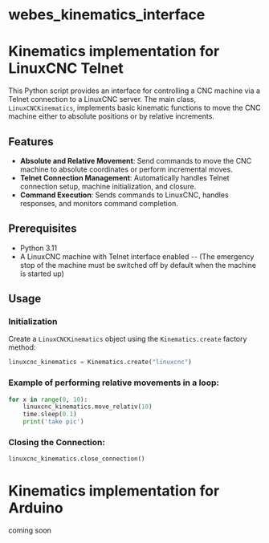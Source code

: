 # webes_kinematics_interface

# Kinematics implementation for LinuxCNC Telnet

This Python script provides an interface for controlling a CNC machine via a Telnet connection to a LinuxCNC server. The main class, `LinuxCNCKinematics`, implements basic kinematic functions to move the CNC machine either to absolute positions or by relative increments.

## Features
- **Absolute and Relative Movement**: Send commands to move the CNC machine to absolute coordinates or perform incremental moves.
- **Telnet Connection Management**: Automatically handles Telnet connection setup, machine initialization, and closure.
- **Command Execution**: Sends commands to LinuxCNC, handles responses, and monitors command completion.

## Prerequisites
- Python 3.11
- A LinuxCNC machine with Telnet interface enabled
-- (The emergency stop of the machine must be switched off by default when the machine is started up)

## Usage

### Initialization
Create a `LinuxCNCKinematics` object using the `Kinematics.create` factory method:
```python
linuxcnc_kinematics = Kinematics.create("linuxcnc")
```
### Example of performing relative movements in a loop:
```python
for x in range(0, 10):
    linuxcnc_kinematics.move_relativ(10)
    time.sleep(0.1)
    print('take pic')
```

### Closing the Connection:
```python
linuxcnc_kinematics.close_connection()
```

# Kinematics implementation for Arduino
coming soon